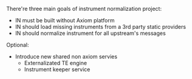 There're three main goals of instrument normalization project:

- IN must be built without Axiom platform
- IN should load missing instruments from a 3rd party static providers
- IN should normalize instrument for all upstream's messages

Optional:
- Introduce new shared non axiom servies
  - Externalizated TE engine
  - Instrument keeper service

